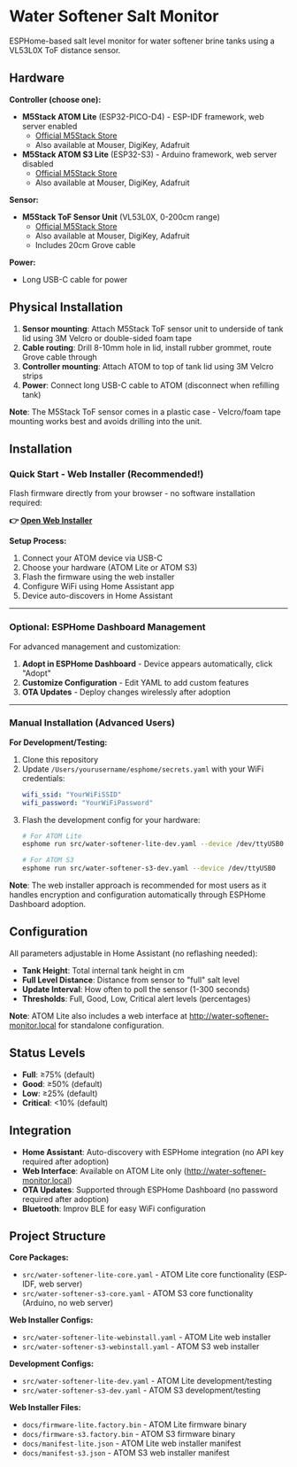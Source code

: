 # Water Softener Salt Monitor

ESPHome-based salt level monitor for water softener brine tanks using a VL53L0X ToF distance sensor.

## Hardware

**Controller (choose one):**
- **M5Stack ATOM Lite** (ESP32-PICO-D4) - ESP-IDF framework, web server enabled
  - [Official M5Stack Store](https://shop.m5stack.com/products/atom-lite-esp32-development-kit)
  - Also available at Mouser, DigiKey, Adafruit
- **M5Stack ATOM S3 Lite** (ESP32-S3) - Arduino framework, web server disabled
  - [Official M5Stack Store](https://shop.m5stack.com/products/atoms3-lite-esp32s3-dev-kit)
  - Also available at Mouser, DigiKey, Adafruit

**Sensor:**
- **M5Stack ToF Sensor Unit** (VL53L0X, 0-200cm range)
  - [Official M5Stack Store](https://shop.m5stack.com/products/tof-sensor-unit)
  - Also available at Mouser, DigiKey, Adafruit
  - Includes 20cm Grove cable

**Power:**
- Long USB-C cable for power

## Physical Installation

1. **Sensor mounting**: Attach M5Stack ToF sensor unit to underside of tank lid using 3M Velcro or double-sided foam tape
2. **Cable routing**: Drill 8-10mm hole in lid, install rubber grommet, route Grove cable through
3. **Controller mounting**: Attach ATOM to top of tank lid using 3M Velcro strips
4. **Power**: Connect long USB-C cable to ATOM (disconnect when refilling tank)

**Note**: The M5Stack ToF sensor comes in a plastic case - Velcro/foam tape mounting works best and avoids drilling into the unit.

## Installation

### Quick Start - Web Installer (Recommended!)

Flash firmware directly from your browser - no software installation required:

**👉 [Open Web Installer](https://rmaher001.github.io/water-softener-monitor/)**

**Setup Process:**
1. Connect your ATOM device via USB-C
2. Choose your hardware (ATOM Lite or ATOM S3)
3. Flash the firmware using the web installer
4. Configure WiFi using Home Assistant app
5. Device auto-discovers in Home Assistant

---

### Optional: ESPHome Dashboard Management

For advanced management and customization:

1. **Adopt in ESPHome Dashboard** - Device appears automatically, click "Adopt"
2. **Customize Configuration** - Edit YAML to add custom features
3. **OTA Updates** - Deploy changes wirelessly after adoption

---

### Manual Installation (Advanced Users)

**For Development/Testing:**

1. Clone this repository
2. Update `/Users/yourusername/esphome/secrets.yaml` with your WiFi credentials:
   ```yaml
   wifi_ssid: "YourWiFiSSID"
   wifi_password: "YourWiFiPassword"
   ```
3. Flash the development config for your hardware:
   ```bash
   # For ATOM Lite
   esphome run src/water-softener-lite-dev.yaml --device /dev/ttyUSB0

   # For ATOM S3
   esphome run src/water-softener-s3-dev.yaml --device /dev/ttyUSB0
   ```

**Note**: The web installer approach is recommended for most users as it handles encryption and configuration automatically through ESPHome Dashboard adoption.

## Configuration

All parameters adjustable in Home Assistant (no reflashing needed):

- **Tank Height**: Total internal tank height in cm
- **Full Level Distance**: Distance from sensor to "full" salt level
- **Update Interval**: How often to poll the sensor (1-300 seconds)
- **Thresholds**: Full, Good, Low, Critical alert levels (percentages)

**Note**: ATOM Lite also includes a web interface at http://water-softener-monitor.local for standalone configuration.

## Status Levels

- **Full**: ≥75% (default)
- **Good**: ≥50% (default)
- **Low**: ≥25% (default)
- **Critical**: <10% (default)

## Integration

- **Home Assistant**: Auto-discovery with ESPHome integration (no API key required after adoption)
- **Web Interface**: Available on ATOM Lite only (http://water-softener-monitor.local)
- **OTA Updates**: Supported through ESPHome Dashboard (no password required after adoption)
- **Bluetooth**: Improv BLE for easy WiFi configuration

## Project Structure

**Core Packages:**
- `src/water-softener-lite-core.yaml` - ATOM Lite core functionality (ESP-IDF, web server)
- `src/water-softener-s3-core.yaml` - ATOM S3 core functionality (Arduino, no web server)

**Web Installer Configs:**
- `src/water-softener-lite-webinstall.yaml` - ATOM Lite web installer
- `src/water-softener-s3-webinstall.yaml` - ATOM S3 web installer

**Development Configs:**
- `src/water-softener-lite-dev.yaml` - ATOM Lite development/testing
- `src/water-softener-s3-dev.yaml` - ATOM S3 development/testing

**Web Installer Files:**
- `docs/firmware-lite.factory.bin` - ATOM Lite firmware binary
- `docs/firmware-s3.factory.bin` - ATOM S3 firmware binary
- `docs/manifest-lite.json` - ATOM Lite web installer manifest
- `docs/manifest-s3.json` - ATOM S3 web installer manifest
